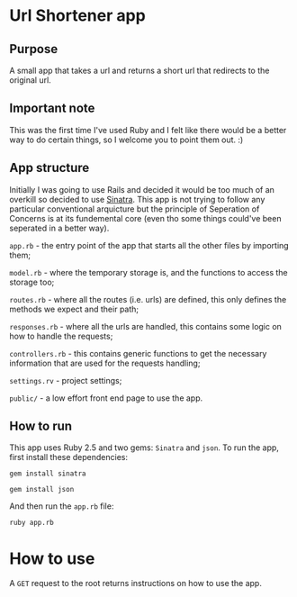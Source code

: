 # Url Shortener app

## Purpose
A small app that takes a url and returns a short url that redirects to the original url.

## Important note
This was the first time I've used Ruby and I felt like there would be a better way to do certain things, so I welcome you to point them out. :)

## App structure
Initially I was going to use Rails and decided it would be too much of an overkill so decided to use [Sinatra](http://www.sinatrarb.com).
This app is not trying to follow any particular conventional arquicture but the principle of Seperation of Concerns is at its fundemental core (even tho some things could've been seperated in a better way).

`app.rb` - the entry point of the app that starts all the other files by importing them;

`model.rb` - where the temporary storage is, and the functions to access the storage too;

`routes.rb` - where all the routes (i.e. urls) are defined, this only defines the methods we expect and their path;

`responses.rb` - where all the urls are handled, this contains some logic on how to handle the requests;

`controllers.rb` - this contains generic functions to get the necessary information that are used for the requests handling;

`settings.rv` - project settings;

`public/` - a low effort front end page to use the app.

## How to run
This app uses Ruby 2.5 and two gems: `Sinatra` and `json`. To run the app, first install these dependencies:

`gem install sinatra`

`gem install json`

And then run the `app.rb` file:

`ruby app.rb`

# How to use
A `GET` request to the root returns instructions on how to use the app.
